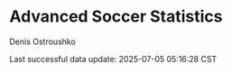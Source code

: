 # Advanced Soccer Statistics
Denis Ostroushko

<!-- gfm -->

Last successful data update: 2025-07-05 05:16:28 CST
